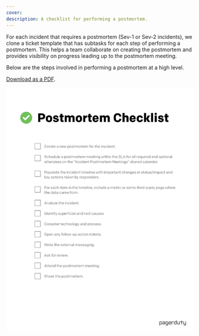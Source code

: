 ```yaml
---
cover: 
description: A checklist for performing a postmortem. 
---
```

For each incident that requires a postmortem (Sev-1 or Sev-2 incidents), we clone a ticket template that has subtasks for each step of performing a postmortem. This helps a team collaborate on creating the postmortem and provides visibility on progress leading up to the postmortem meeting. 

Below are the steps involved in performing a postmortem at a high level. 

[Download as a PDF](../assets/pdf/PostmortemChecklist.pdf).

![Checklist](../assets/img/thumbnails/PostmortemChecklist.png)